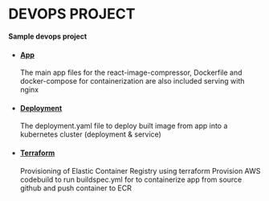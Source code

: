 # DEVOPS PROJECT
**Sample devops project**

- #### [App](https://github.com/o3cloudng/devops-project/app)
    The main app files for the react-image-compressor, Dockerfile and docker-compose for containerization are also included serving with nginx
- #### [Deployment](https://github.com/o3cloudng/devops-project/tree/main/infra-deploy/deploy)
    The deployment.yaml file to deploy built image from app into a kubernetes cluster (deployment & service)
- #### [Terraform](https://github.com/o3cloudng/devops-project/tree/main/infra-deploy/terraform)
    Provisioning of Elastic Container Registry using terraform
    Provision AWS codebuild to run buildspec.yml for to containerize app from source github and push container to ECR


